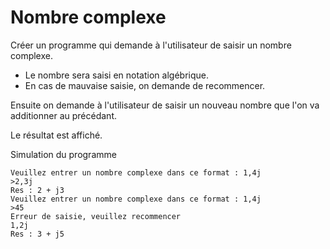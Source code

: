 # Nombre complexe

Créer un programme qui demande à l'utilisateur de saisir un nombre complexe.
- Le nombre sera saisi en notation algébrique.
- En cas de mauvaise saisie, on demande de recommencer.

Ensuite on demande à l'utilisateur de saisir un nouveau nombre que l'on va additionner au précédant.

Le résultat est affiché.

Simulation du programme
```console
Veuillez entrer un nombre complexe dans ce format : 1,4j 
>2,3j
Res : 2 + j3
Veuillez entrer un nombre complexe dans ce format : 1,4j 
>45
Erreur de saisie, veuillez recommencer
1,2j
Res : 3 + j5
```